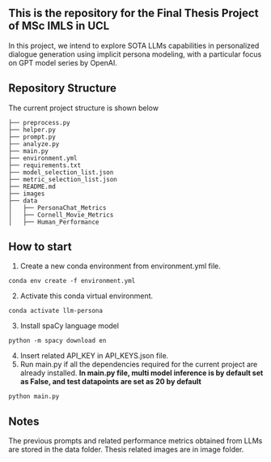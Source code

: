 ## This is the repository for the Final Thesis Project of MSc IMLS in UCL

In this project, we intend to explore SOTA LLMs capabilities in personalized dialogue generation using implicit persona modeling, with a particular focus on GPT model series by OpenAI. 

## Repository Structure
The current project structure is shown below
```
├── preprocess.py
├── helper.py
├── prompt.py
├── analyze.py
├── main.py
├── environment.yml
├── requirements.txt
├── model_selection_list.json
├── metric_selection_list.json
├── README.md
├── images
├── data
│   ├── PersonaChat_Metrics
│   ├── Cornell_Movie_Metrics
│   ├── Human_Performance

```

## How to start
1. Create a new conda environment from environment.yml file.
```
conda env create -f environment.yml
```
2. Activate this conda virtual environment. 
```
conda activate llm-persona
```
3. Install spaCy language model
```
python -m spacy download en
```
4. Insert related API_KEY in API_KEYS.json file.
5. Run main.py if all the dependencies required for the current project are already installed. **In main.py file, multi model inference is by default set as False, and test datapoints are set as 20 by default**
```
python main.py
```
## Notes
The previous prompts and related performance metrics obtained from LLMs are stored in the data folder. 
Thesis related images are in image folder.


